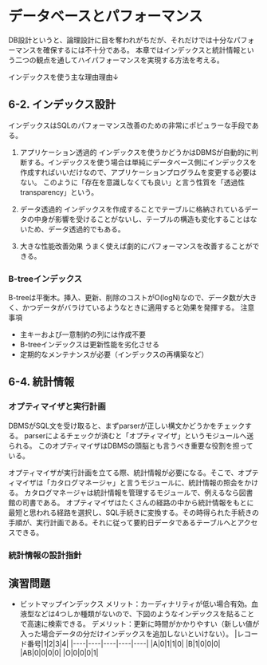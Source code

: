 # データベースとパフォーマンス
DB設計というと、論理設計に目を奪われがちだが、それだけでは十分なパフォーマンスを確保するには不十分である。
本章ではインデックスと統計情報という二つの観点を通してハイパフォーマンスを実現する方法を考える。

インデックスを使う主な理由理由↓

## 6-2. インデックス設計
インデックスはSQLのパフォーマンス改善のための非常にポピュラーな手段である。

1. アプリケーション透過的
インデックスを使うかどうかはDBMSが自動的に判断する。インデックスを使う場合は単純にデータベース側にインデックスを作成すればいいだけなので、アプリケーションプログラムを変更する必要はない。
このように「存在を意識しなくても良い」と言う性質を「透過性transparency」という。

2. データ透過的
インデックスを作成することでテーブルに格納されているデータの中身が影響を受けることがないし、テーブルの構造も変化することはないため、データ透過的でもある。

3. 大きな性能改善効果
うまく使えば劇的にパフォーマンスを改善することができる。

### B-treeインデックス
B-treeは平衡木。挿入、更新、削除のコストがO(logN)なので、データ数が大きく、かつデータがバラけているようなときに適用すると効果を発揮する。
注意事項
- 主キーおよび一意制約の列には作成不要
- B-treeインデックスは更新性能を劣化させる
- 定期的なメンテナンスが必要（インデックスの再構築など）

## 6-4. 統計情報
### オプティマイザと実行計画
DBMSがSQL文を受け取ると、まずparserが正しい構文かどうかをチェックする。
parserによるチェックが済むと「オプティマイザ」というモジュールへ送られる。
このオプティマイザはDBMSの頭脳とも言うべき重要な役割を担っている。

オプティマイザが実行計画を立てる際、統計情報が必要になる。そこで、オプティマイザは「カタログマネージャ」と言うモジュールに、統計情報の照会をかける。
カタログマネージャは統計情報を管理するモジュールで、例えるなら図書館の司書である。
オプティマイザはたくさんの経路の中から統計情報をもとに最短と思われる経路を選択し、SQL手続きに変換する。その時得られた手続きの手順が、実行計画である。それに従って要約日データであるテーブルへとアクセスできる。

### 統計情報の設計指針

## 演習問題
- ビットマップインデックス
  メリット：カーディナリティが低い場合有効。血液型などは4つしか種類がないので、下図のようなインデックスを貼ることで高速に検索できる。
  デメリット：更新に時間がかかりやすい（新しい値が入った場合データの分だけインデックスを追加しないといけない）。
|レコード番号|1|2|3|4|
|----|----|----|----|----|
|A|0|1|1|0|
|B|1|0|0|0|
|AB|0|0|0|0|
|O|0|0|0|1|
